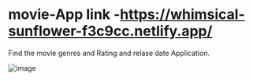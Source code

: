 # movie-App link -https://whimsical-sunflower-f3c9cc.netlify.app/


Find the movie genres and Rating and relase date Application.

![image](https://user-images.githubusercontent.com/95843558/167840923-8076abd1-6845-4d95-9665-cd3741e6a56e.png)
